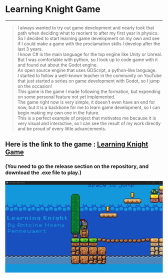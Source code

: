 # Learning Knight Game
---

> I always wanted to try out game development and nearly took that path when deciding what to reorient to after my first year in physics.<br>
> So I decided to start learning game development on my own and see if I could make a game with the proclamation skills I develop after the last 3 years.<br>
> I know C# is the main language for the top engine like Unity or Unreal.<br>
> But I was comfortable with python, so I look up to code game with it and found out about the Godot engine.<br>
> An open source engine that uses GDScript, a python-like language.<br>
> I started to follow a well-known teacher in the community on YouTube that just started a series on game development with Godot, so I jump on the occasion!<br>
> This game is the game I made following the formation, but expending on some personal feature not yet implemented.<br>
> The game right now is very simple, it doesn't even have an end for now, but it is a backbone for me to learn game development, so I can begin making my own one in the future.<br>
> This is a perfect example of project that motivates me because it is very visual and interactive, 
> so I can see the result of my work directly and be proud of every little advancements.<br>

## Here is the link to the game :   [Learning Knight Game](https://github.com/Fire-Aspect/Learning-knight-game/tree/v0.1.0-alpha)

### (You need to go the release section on the repository, and download the .exe file to play.)

![learngame.png](../_media/learngame.png)

